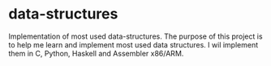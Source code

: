 # data-structures
Implementation of most used data-structures.
The purpose of this project is to help me learn and implement most used data structures. 
I wil implement them in C, Python, Haskell and Assembler x86/ARM.
